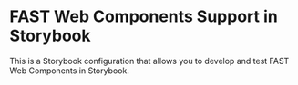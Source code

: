 # FAST Web Components Support in Storybook

This is a Storybook configuration that allows you to develop and test FAST Web Components in Storybook.
